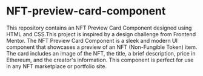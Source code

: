 # NFT-preview-card-component
This repository contains an NFT Preview Card Component designed using HTML and CSS.This project is inspired by a design challenge from Frontend Mentor.
The NFT Preview Card Component is a sleek and modern UI component that showcases a preview of an NFT (Non-Fungible Token) item. The card includes an image of the NFT, the title, a brief description, price in Ethereum, and the creator's information. This component is perfect for use in any NFT marketplace or portfolio site.
